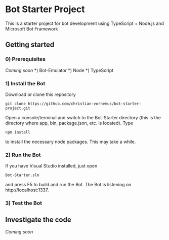 # Bot Starter Project
This is a starter project for bot development using TypeScript + Node.js and Microsoft Bot Framework

## Getting started

### 0) Prerequisites
_Coming soon_
*) Bot-Emulator
*) Node
*) TypeScript

### 1) Install the Bot
Download or clone this repository
```
git clone https://github.com/christian-vorhemus/bot-starter-project.git
```
Open a console/terminal and switch to the Bot-Starter directory (this is the directory where app, bin, package.json, etc. is located). Type
```
npm install
```
to install the necessary node packages. This may take a while.

### 2) Run the Bot
If you have Visual Studio installed, just open
```
Bot-Starter.sln
```
and press F5 to build and run the Bot. The Bot is listening on http://localhost:1337.

### 3) Test the Bot


## Investigate the code

_Coming soon_
